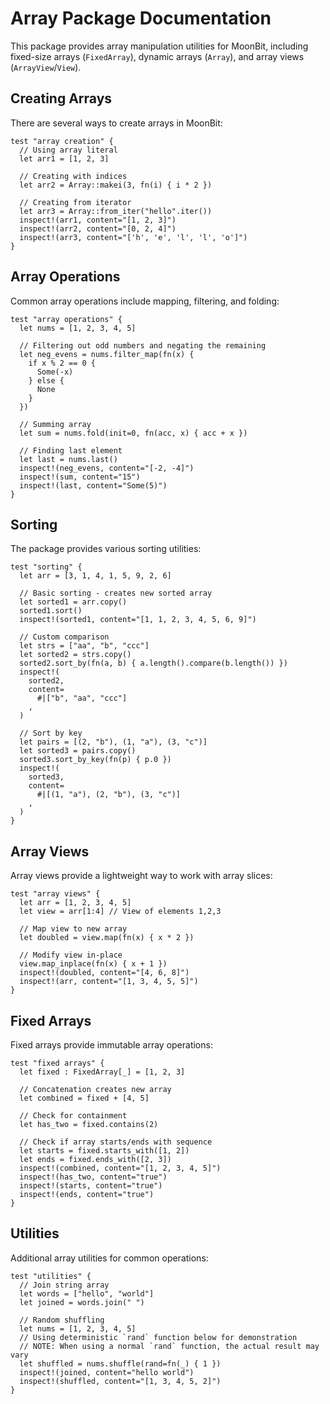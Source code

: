 # Array Package Documentation

This package provides array manipulation utilities for MoonBit, including fixed-size arrays (`FixedArray`), dynamic arrays (`Array`), and array views (`ArrayView`/`View`).

## Creating Arrays

There are several ways to create arrays in MoonBit:

```moonbit
test "array creation" {
  // Using array literal
  let arr1 = [1, 2, 3]

  // Creating with indices
  let arr2 = Array::makei(3, fn(i) { i * 2 })

  // Creating from iterator
  let arr3 = Array::from_iter("hello".iter())
  inspect!(arr1, content="[1, 2, 3]")
  inspect!(arr2, content="[0, 2, 4]")
  inspect!(arr3, content="['h', 'e', 'l', 'l', 'o']")
}
```

## Array Operations

Common array operations include mapping, filtering, and folding:

```moonbit
test "array operations" {
  let nums = [1, 2, 3, 4, 5]

  // Filtering out odd numbers and negating the remaining
  let neg_evens = nums.filter_map(fn(x) {
    if x % 2 == 0 {
      Some(-x)
    } else {
      None
    }
  })

  // Summing array
  let sum = nums.fold(init=0, fn(acc, x) { acc + x })

  // Finding last element
  let last = nums.last()
  inspect!(neg_evens, content="[-2, -4]")
  inspect!(sum, content="15")
  inspect!(last, content="Some(5)")
}
```

## Sorting

The package provides various sorting utilities:

```moonbit
test "sorting" {
  let arr = [3, 1, 4, 1, 5, 9, 2, 6]

  // Basic sorting - creates new sorted array
  let sorted1 = arr.copy()
  sorted1.sort()
  inspect!(sorted1, content="[1, 1, 2, 3, 4, 5, 6, 9]")

  // Custom comparison
  let strs = ["aa", "b", "ccc"]
  let sorted2 = strs.copy()
  sorted2.sort_by(fn(a, b) { a.length().compare(b.length()) })
  inspect!(
    sorted2,
    content=
      #|["b", "aa", "ccc"]
    ,
  )

  // Sort by key
  let pairs = [(2, "b"), (1, "a"), (3, "c")]
  let sorted3 = pairs.copy()
  sorted3.sort_by_key(fn(p) { p.0 })
  inspect!(
    sorted3,
    content=
      #|[(1, "a"), (2, "b"), (3, "c")]
    ,
  )
}
```

## Array Views

Array views provide a lightweight way to work with array slices:

```moonbit
test "array views" {
  let arr = [1, 2, 3, 4, 5]
  let view = arr[1:4] // View of elements 1,2,3

  // Map view to new array
  let doubled = view.map(fn(x) { x * 2 })

  // Modify view in-place
  view.map_inplace(fn(x) { x + 1 })
  inspect!(doubled, content="[4, 6, 8]")
  inspect!(arr, content="[1, 3, 4, 5, 5]")
}
```

## Fixed Arrays

Fixed arrays provide immutable array operations:

```moonbit
test "fixed arrays" {
  let fixed : FixedArray[_] = [1, 2, 3]

  // Concatenation creates new array
  let combined = fixed + [4, 5]

  // Check for containment
  let has_two = fixed.contains(2)

  // Check if array starts/ends with sequence
  let starts = fixed.starts_with([1, 2])
  let ends = fixed.ends_with([2, 3])
  inspect!(combined, content="[1, 2, 3, 4, 5]")
  inspect!(has_two, content="true")
  inspect!(starts, content="true")
  inspect!(ends, content="true")
}
```

## Utilities

Additional array utilities for common operations:

```moonbit
test "utilities" {
  // Join string array
  let words = ["hello", "world"]
  let joined = words.join(" ")

  // Random shuffling
  let nums = [1, 2, 3, 4, 5]
  // Using deterministic `rand` function below for demonstration
  // NOTE: When using a normal `rand` function, the actual result may vary
  let shuffled = nums.shuffle(rand=fn(_) { 1 })
  inspect!(joined, content="hello world")
  inspect!(shuffled, content="[1, 3, 4, 5, 2]")
}
```

